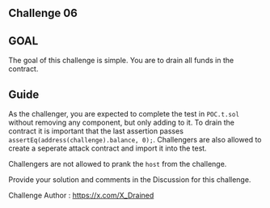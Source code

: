 ## Challenge 06

## GOAL
The goal of this challenge is simple. You are to drain all funds in the contract.


## Guide
As the challenger, you are expected to complete the test in `POC.t.sol` without removing any component, but only adding to it. To drain the contract it is important that the last assertion passes `assertEq(address(challenge).balance, 0);`. Challengers are also allowed to create a seperate attack contract and import it into the test.

Challengers are not allowed to prank the `host` from the challenge.

Provide your solution and comments in the Discussion for this challenge.



Challenge Author : https://x.com/X_Drained
